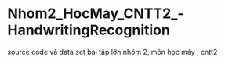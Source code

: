 # Nhom2_HocMay_CNTT2_-HandwritingRecognition
source code và data set bài tập lớn nhóm 2, môn học máy , cntt2
